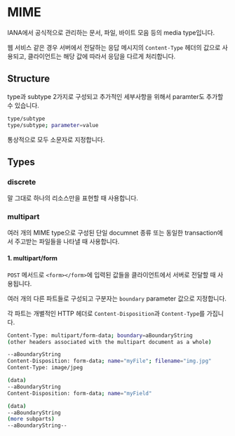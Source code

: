 # MIME

IANA에서 공식적으로 관리하는 문서, 파일, 바이트 모음 등의 media type입니다.

웹 서비스 같은 경우 서버에서 전달하는 응답 메시지의 `Content-Type` 헤더의 값으로 사용되고, 클라이언트는 해당 값에 따라서 응답을 다르게 처리합니다.

## Structure

type과 subtype 2가지로 구성되고 추가적인 세부사항을 위해서 paramter도 추가할 수 있습니다.

```bash
type/subtype
type/subtype; parameter=value
```

통상적으로 모두 소문자로 지정합니다.

## Types

### discrete

말 그대로 하나의 리소스만을 표현할 때 사용합니다.

### multipart

여러 개의 MIME type으로 구성된 단일 documnet 종류 또는 동일한 transaction에서 주고받는 파일들을 나타낼 때 사용합니다.

#### 1. multipart/form

`POST` 메서드로 `<form></form>`에 입력된 값들을 클라이언트에서 서버로 전달할 때 사용됩니다.

여러 개의 다른 파트들로 구성되고 구분자는 `boundary` parameter 값으로 지정합니다.

각 파트는 개별적인 HTTP 헤더로 `Content-Disposition`과 `Content-Type`를 가집니다.

```bash
Content-Type: multipart/form-data; boundary=aBoundaryString
(other headers associated with the multipart document as a whole)

--aBoundaryString
Content-Disposition: form-data; name="myFile"; filename="img.jpg"
Content-Type: image/jpeg

(data)
--aBoundaryString
Content-Disposition: form-data; name="myField"

(data)
--aBoundaryString
(more subparts)
--aBoundaryString--
```
